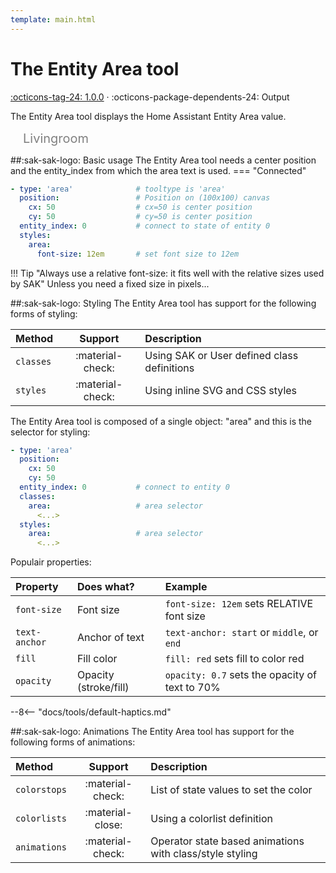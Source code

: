 ```yaml
---
template: main.html
---
```


[entity-area-tool support]: https://github.com/amoebelabs/swiss-army-knife/releases/tag/1.0.0
# The Entity Area tool
[:octicons-tag-24: 1.0.0][entity-area-tool support] ·
:octicons-package-dependents-24: Output

The Entity Area tool displays the Home Assistant Entity Area value.

<svg viewBox="0 0 400 25" xmlns="http://www.w3.org/2000/svg" width="400px">
  <text x="20" y="20" font-size="20" fill="grey">
    <tspan>Livingroom</tspan>
  </text>
</svg>

##:sak-sak-logo: Basic usage
The Entity Area tool needs a center position and the entity_index from which the area text is used.
=== "Connected"
```yaml linenums="1" hl_lines="1"
- type: 'area'              # tooltype is 'area'
  position:                 # Position on (100x100) canvas
    cx: 50                  # cx=50 is center position
    cy: 50                  # cy=50 is center position
  entity_index: 0           # connect to state of entity 0
  styles:
    area:
      font-size: 12em       # set font size to 12em
```

!!! Tip "Always use a relative font-size: it fits well with the relative sizes used by SAK"
    Unless you need a fixed size in pixels...
    
##:sak-sak-logo: Styling
The Entity Area tool has support for the following forms of styling:

| Method       | Support          | Description            |
| :----------- | :--------------: | :-------------------- |
| `classes`    | :material-check: | Using SAK or User defined class definitions  |
| `styles`     | :material-check: | Using inline SVG and CSS styles |

The Entity Area tool is composed of a single object: "area" and this is the selector for styling:
```yaml linenums="1"hl_lines="7 10"
- type: 'area'
  position:
    cx: 50
    cy: 50
  entity_index: 0           # connect to entity 0
  classes:
    area:                   # area selector
      <...>
  styles:
    area:                   # area selector
      <...>
```
Populair properties:

| Property       | Does what?            | Example                                                 |
| :-------------- | :-------------------- | :------------------------------------------------------ |
| `font-size`     | Font size             | `font-size: 12em` sets RELATIVE font size |
| `text-anchor`   | Anchor of text        | `text-anchor: start` or `middle`, or `end` |
| `fill`          | Fill color            | `fill: red` sets fill to color red |
| `opacity`       | Opacity (stroke/fill) | `opacity: 0.7` sets the opacity of text to 70% |

--8<-- "docs/tools/default-haptics.md"

##:sak-sak-logo: Animations
The Entity Area tool has support for the following forms of animations:

| Method       | Support          | Description            |
| :----------- | :--------------: | :-------------------- |
| `colorstops` | :material-check: | List of state values to set the color |
| `colorlists` | :material-close: | Using a colorlist definition |
| `animations` | :material-check: | Operator state based animations with class/style styling |


